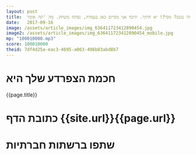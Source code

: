 ```yaml
---
layout: post
title:  הופה, מי זה נכנס? מסי?! יא חתיך. תיכף אני מסיים כאן בעמדה, נפתח משחק. מה 'תה אומר?
date:   2017-09-16
image: /assets/article_images/img_636411723412890454.jpg
image2: /assets/article_images/img_636411723412890454_mobile.jpg
mp: "100010000.mp3"
score: 100010000
theid: 7df4d25a-eac3-4695-a063-496b83abd8b7
---
```

# חכמת הצפרדע שלך היא
{{page.title}}

# כתובת הדף {{site.url}}{{page.url}}
# שתפו ברשתות חברתיות
